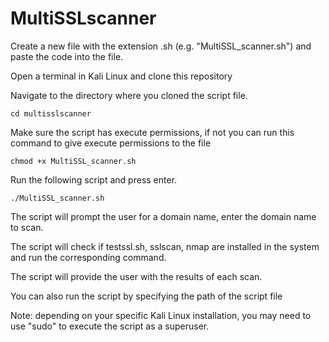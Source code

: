 # MultiSSLscanner
Create a new file with the extension .sh (e.g. "MultiSSL_scanner.sh") and paste the code into the file.

Open a terminal in Kali Linux and clone this repository 

Navigate to the directory where you cloned the script file.


````
cd multisslscanner 
````

Make sure the script has execute permissions, if not you can run this command to give execute permissions to the file

````
chmod +x MultiSSL_scanner.sh
````


Run the following script and press enter.

```
./MultiSSL_scanner.sh
```


The script will prompt the user for a domain name, enter the domain name to scan.

The script will check if testssl.sh, sslscan, nmap are installed in the system and run the corresponding command.

The script will provide the user with the results of each scan.

You can also run the script by specifying the path of the script file

Note: depending on your specific Kali Linux installation, you may need to use "sudo" to execute the script as a superuser.
